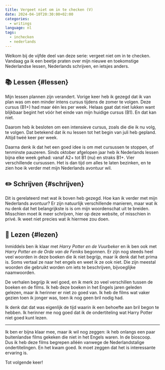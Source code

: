 ```yaml
---
title: Vergeet niet om in te checken (V)
date: 2024-04-10T20:30:00+02:00
categories:
  - writings
language: nl
tags:
  - inchecken
  - nederlands
---
```


Welkom bij de vijfde deel van deze serie: vergeet niet om in te checken. Vandaag ga ik een beetje praten over mijn nieuwe en toekomstige Nederlandse lessen, Nederlands schrijven, en ietsjes anders.

<!--more-->

## 📚 Lessen {#lessen}

Mijn lessen plannen zijn verandert. Vorige keer heb ik gezegd dat ik van plan was om een minder intens cursus tijdens de zomer te volgen. Deze cursus (B1+) had maar één les per week. Helaas gaat dat niet lukken want blijkbaar begint het vóór het einde van mijn huidige cursus (B1). En dat kan niet.

Daarom heb ik besloten om een intensieve cursus, zoals die die ik nu volg, te volgen. Dat betekend dat ik nu lessen tot het begin van juli heb gepland. Altijd twéé keer per week.

Daarna denk ik dat het een goed idee is om met cursussen te stoppen, of tenminste pauzeren. Sinds oktober afgelopen jaar heb ik Nederlands lessen bijna elke week gehad: vanaf A2+ tot B1 (nu) en straks B1+. Vier verschillende cursussen. Het is dan tijd om alles te laten bezinken, en te zien hoe ik verder met mijn Nederlands avontuur wil.

## ✏️ Schrijven {#schrijven}

Dit is gerelateerd met wat ik boven heb gezegd. Hoe kan ik verder met mijn Nederlands avontuur? Er zijn natuurlijk verschillende manieren, maar wat ik nu denk dat het belangrijkste is is om mijn woordenschat uit te breiden. Misschien moet ik meer schrijven, hier op deze website, of misschien in privé. Ik weet niet precies wat ik hiermee zou doen.

## 📖 Lezen {#lezen}

Inmiddels ben ik klaar met *Harry Potter en de Vuurbeker* en ik ben ook met *‌Harry Potter en de Orde van de Feniks* begonnen. Er zijn nog steeds heel veel woorden in deze boeken die ik niet begrijp, maar ik denk dat het prima is. Soms vertaal ze naar het engels en weet ik ze ook niet. Die zijn meestal woorden die gebruikt worden om iets te beschrijven, bijvoeglijke naamwoorden.

De verhalen begrijp ik wel goed, en ik merk zo veel verschillen tussen de boeken en de films. Ik heb deze boeken in het Engels jaren geleden gelezen, maar ik herinner er niet zo goed van. Ik heb de films wat vaker gezien toen ik jonger was, toen ik nog geen bril nodig had.

Ik denk dat dat was eigenlijk de tijd waarin ik een behoefte aan bril begon te hebben. Ik herinner me nog goed dat ik de ondertiteling wat Harry Potter niet goed kunt lezen.

---

Ik ben er bijna klaar mee, maar ik wil nog zeggen: ik heb onlangs een paar buitenlandse films gekeken die niet in het Engels waren. In de bioscoop. Dus ik heb deze films begrepen alléén vanwege de Nederlandstalige ondertitelingen. En het kwam goed. Ik moet zeggen dat het is interessante ervaring is.

Tot volgende keer!
